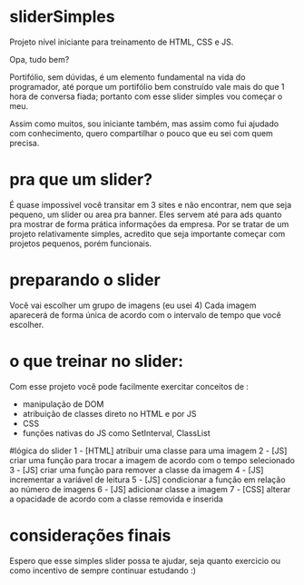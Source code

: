 # sliderSimples
Projeto nível iniciante para treinamento de HTML, CSS e JS.


Opa, tudo bem?

Portifólio, sem dúvidas, é um elemento fundamental na vida do programador, até porque um portifólio bem construído vale mais do que 1 hora de conversa fiada; portanto com esse slider simples vou começar o meu.

Assim como muitos, sou iniciante também, mas assim como fui ajudado com conhecimento, quero compartilhar o pouco que eu sei com quem precisa.



# pra que um slider?
É quase impossivel você transitar em 3 sites e não encontrar, nem que seja pequeno, um slider ou area pra banner. Eles servem até para ads quanto pra mostrar de forma prática informações da empresa.
Por se tratar de um projeto relativamente simples, acredito que seja importante começar com projetos pequenos, porém funcionais.

# preparando o slider
Você vai escolher um grupo de imagens (eu usei 4)
Cada imagem aparecerá de forma única de acordo com o intervalo de tempo que você escolher.

# o que treinar no slider:
Com esse projeto você pode facilmente exercitar conceitos de :
  - manipulação de DOM
  - atribuição de classes direto no HTML e por JS
  - CSS
  - funções nativas do JS como SetInterval, ClassList
  
  #lógica do slider
  1 - [HTML] atribuir uma classe para uma imagem
  2 - [JS] criar uma função para trocar a imagem de acordo com o tempo selecionado
  3 - [JS] criar uma função para remover a classe da imagem
  4 - [JS] incrementar a variável de leitura
  5 - [JS] condicionar a função em relação ao número de imagens
  6 - [JS] adicionar classe a imagem
  7 - [CSS] alterar a opacidade de acordo com a classe removida e inserida
  
  # considerações finais
  
  Espero que esse simples slider possa te ajudar, seja quanto exercicio ou como incentivo de sempre continuar estudando :)

